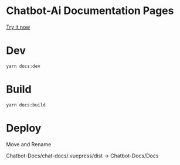 # Chatbot-Ai Documentation Pages

[Try it now](https://docs.chatbot-ai.ga)

# Dev

```
yarn docs:dev  
```

# Build

```
yarn docs:build
```

# Deploy

Move and Rename

Chatbot-Docs/chat-docs/.vuepress/dist
->
Chatbot-Docs/Docs